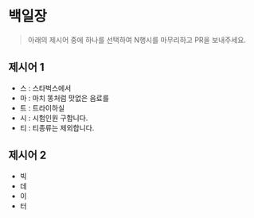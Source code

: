 # 백일장

> 아래의 제시어 중에 하나를 선택하여 N행시를 마무리하고 PR을 보내주세요.

## 제시어 1

* 스 : 스타벅스에서
* 마 : 마치 똥처럼 맛없은 음료를
* 트 : 트라이하실
* 시 : 시험인원 구합니다.
* 티 : 티종류는 제외합니다.

## 제시어 2

* 빅
* 데
* 이
* 터
